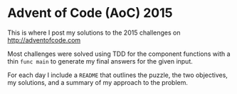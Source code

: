 # Advent of Code (AoC) 2015

This is where I post my solutions to the 2015 challenges on
http://adventofcode.com

Most challenges were solved using TDD for the component functions with a thin
`func main` to generate my final answers for the given input.

For each day I include a `README` that outlines the puzzle, the two
objectives, my solutions, and a summary of my approach to the problem.
